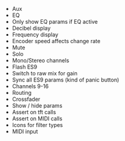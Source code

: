 - Aux
- EQ
- Only show EQ params if EQ active
- Decibel display
- Frequency display
- Encoder speed affects change rate
- Mute
- Solo
- Mono/Stereo channels
- Flash ES9
- Switch to raw mix for gain
- Sync all ES9 params (kind of panic button)
- Channels 9-16
- Routing
- Crossfader
- Show / hide params
- Assert on tft calls
- Assert on MIDI calls
- Icons for filter types
- MIDI input